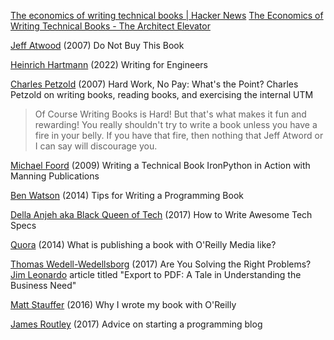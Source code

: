 
[The economics of writing technical books | Hacker News](https://news.ycombinator.com/item?id=40830332)
[The Economics of Writing Technical Books - The Architect Elevator](https://architectelevator.com/strategy/book-author-economics/)

[Jeff Atwood](https://blog.codinghorror.com/do-not-buy-this-book/)
(2007) Do Not Buy This Book

[Heinrich Hartmann](https://www.heinrichhartmann.com/posts/writing/)
(2022) Writing for Engineers

[Charles Petzold](http://www.charlespetzold.com/blog/2007/10/081247.html)
(2007) Hard Work, No Pay: What's the Point?
Charles Petzold on writing books, reading books, and exercising the internal UTM
> Of Course Writing Books is Hard! But that's what makes it fun and rewarding! You really shouldn't try to write a book unless you have a fire in your belly. If you have that fire, then nothing that Jeff Atword or I can say will discourage you.

[Michael Foord](http://www.voidspace.org.uk/python/articles/technical-writing.shtml)
(2009) Writing a Technical Book
IronPython in Action with Manning Publications

[Ben Watson](http://www.philosophicalgeek.com/2014/11/10/tips-for-writing-a-programming-book/)
(2014) Tips for Writing a Programming Book

[Della Anjeh aka Black Queen of Tech](https://eng.lyft.com/awesome-tech-specs-86eea8e45bb9)
(2017) How to Write Awesome Tech Specs

[Quora](https://www.quora.com/What-is-publishing-a-book-with-OReilly-Media-like)
(2014) What is publishing a book with O'Reilly Media like?

[Thomas Wedell-Wedellsborg](https://hbr.org/2017/01/are-you-solving-the-right-problems)
(2017) Are You Solving the Right Problems?
[Jim Leonardo](https://jimsrulesregardingeverything.com/2017/03/11/export-to-pdf-a-tale-in-understanding-the-business-need/)
article titled "Export to PDF: A Tale in Understanding the Business Need"

[Matt Stauffer](https://mattstauffer.com/blog/why-i-wrote-my-book-with-oreilly/)
(2016) Why I wrote my book with O'Reilly

[James Routley](https://routley.io/posts/starting-a-programming-blog/)
(2017) Advice on starting a programming blog
